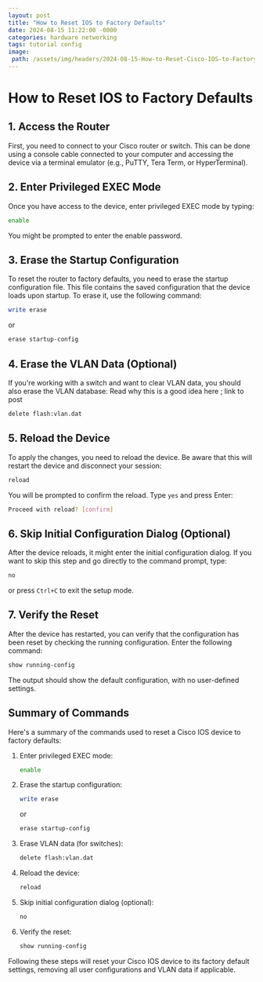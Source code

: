 ```yaml
---
layout: post
title: "How to Reset IOS to Factory Defaults"
date: 2024-08-15 11:22:00 -0000
categories: hardware networking
tags: tutorial config
image:
 path: /assets/img/headers/2024-08-15-How-to-Reset-Cisco-IOS-to-Factory-Defaults.webp
---
```



# How to Reset IOS to Factory Defaults

## 1. Access the Router
First, you need to connect to your Cisco router or switch. This can be done using a console cable connected to your computer and accessing the device via a terminal emulator (e.g., PuTTY, Tera Term, or HyperTerminal).

## 2. Enter Privileged EXEC Mode
Once you have access to the device, enter privileged EXEC mode by typing:

```sh
enable
```

You might be prompted to enter the enable password.

## 3. Erase the Startup Configuration
To reset the router to factory defaults, you need to erase the startup configuration file. This file contains the saved configuration that the device loads upon startup. To erase it, use the following command:

```sh
write erase
```

or

```sh
erase startup-config
```

## 4. Erase the VLAN Data (Optional)
If you're working with a switch and want to clear VLAN data, you should also erase the VLAN database: Read why this is a good idea here ; link to post

```sh
delete flash:vlan.dat
```

## 5. Reload the Device
To apply the changes, you need to reload the device. Be aware that this will restart the device and disconnect your session:

```sh
reload
```

You will be prompted to confirm the reload. Type `yes` and press Enter:

```sh
Proceed with reload? [confirm]
```

## 6. Skip Initial Configuration Dialog (Optional)
After the device reloads, it might enter the initial configuration dialog. If you want to skip this step and go directly to the command prompt, type:

```sh
no
```

or press `Ctrl+C` to exit the setup mode.

## 7. Verify the Reset
After the device has restarted, you can verify that the configuration has been reset by checking the running configuration. Enter the following command:

```sh
show running-config
```

The output should show the default configuration, with no user-defined settings.

## Summary of Commands
Here's a summary of the commands used to reset a Cisco IOS device to factory defaults:

1. Enter privileged EXEC mode:
    ```sh
    enable
    ```

2. Erase the startup configuration:
    ```sh
    write erase
    ```
    or
    ```sh
    erase startup-config
    ```

3. Erase VLAN data (for switches):
    ```sh
    delete flash:vlan.dat
    ```

4. Reload the device:
    ```sh
    reload
    ```

5. Skip initial configuration dialog (optional):
    ```sh
    no
    ```

6. Verify the reset:
    ```sh
    show running-config
    ```

Following these steps will reset your Cisco IOS device to its factory default settings, removing all user configurations and VLAN data if applicable.